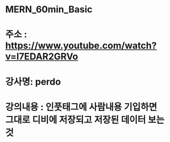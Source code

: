 # MERN_60min_Basic

# 주소 : https://www.youtube.com/watch?v=I7EDAR2GRVo

# 강사명: perdo

# 강의내용 : 인풋태그에 사람내용 기입하면 그대로 디비에 저장되고 저장된 데이터 보는것
